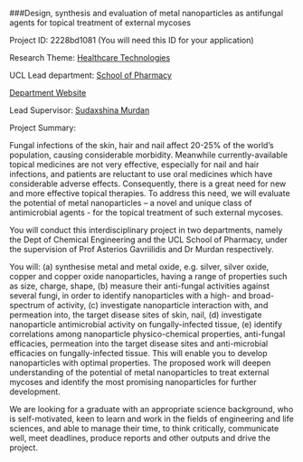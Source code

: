 ###Design, synthesis and evaluation of metal nanoparticles as antifungal agents for topical treatment of external mycoses

Project ID: 2228bd1081
(You will need this ID for your application)

Research Theme: [Healthcare Technologies](../themes/healthcare-technologies.md)

UCL Lead department: [School of Pharmacy](../departments/school-of-pharmacy.md)

[Department Website](https://www.ucl.ac.uk/pharmacy)

Lead Supervisor: [Sudaxshina Murdan](https://iris.ucl.ac.uk/iris/browse/profile?upi=SMURD86)

Project Summary:

Fungal infections of the skin, hair and nail affect 20-25% of the world’s population, causing considerable morbidity. Meanwhile currently-available topical medicines are not very effective, especially for nail and hair infections, and patients are reluctant to use oral medicines which have considerable adverse effects. Consequently, there is a great need for new and more effective topical therapies. To address this need, we will evaluate the potential of metal nanoparticles – a novel and unique class of antimicrobial agents - for the topical treatment of such external mycoses.
 
 You will conduct this interdisciplinary project in two departments, namely the Dept of Chemical Engineering and the UCL School of Pharmacy, under the supervision of Prof Asterios Gavriilidis and Dr Murdan respectively. 
 
 You will: (a) synthesise metal and metal oxide, e.g. silver, silver oxide, copper and copper oxide nanoparticles, having a range of properties such as size, charge, shape, (b) measure their anti-fungal activities against several fungi, in order to identify nanoparticles with a high- and broad- spectrum of activity, (c) investigate nanoparticle interaction with, and permeation into, the target disease sites of skin, nail, (d) investigate nanoparticle antimicrobial activity on fungally-infected tissue, (e) identify correlations among nanoparticle physico-chemical properties, anti-fungal efficacies, permeation into the target disease sites and anti-microbial efficacies on fungally-infected tissue. This will enable you to develop nanoparticles with optimal properties. The proposed work will deepen understanding of the potential of metal nanoparticles to treat external mycoses and identify the most promising nanoparticles for further development.
 
 We are looking for a graduate with an appropriate science background, who is self-motivated, keen to learn and work in the fields of engineering and life sciences, and able to manage their time, to think critically, communicate well, meet deadlines, produce reports and other outputs and drive the project.